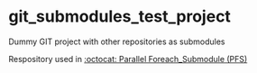 # git_submodules_test_project

Dummy GIT project with other repositories as submodules

Respository used in [:octocat: Parallel Foreach_Submodule (PFS)](https://github.com/RDCH106/parallel_foreach_submodule)
